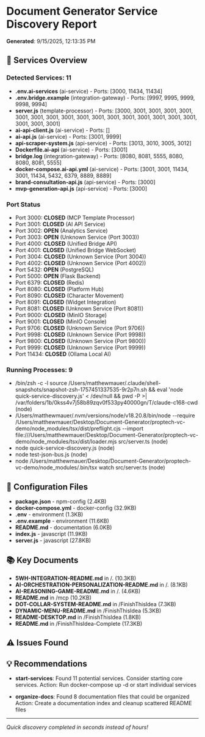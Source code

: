
# Document Generator Service Discovery Report

**Generated**: 9/15/2025, 12:13:35 PM

## 🚀 Services Overview

### Detected Services: 11
- **.env.ai-services** (ai-service) - Ports: [3000, 11434, 11434]
- **.env.bridge.example** (integration-gateway) - Ports: [9997, 9995, 9999, 9998, 9994]
- **server.js** (template-processor) - Ports: [3000, 3001, 3001, 3001, 3001, 3001, 3001, 3001, 3001, 3001, 3001, 3001, 3001, 3001, 3001, 3001, 3001, 3001, 3001, 3001]
- **ai-api-client.js** (ai-service) - Ports: []
- **ai-api.js** (ai-service) - Ports: [3001, 9999]
- **api-scraper-system.js** (api-service) - Ports: [3013, 3010, 3005, 3012]
- **Dockerfile.ai-api** (ai-service) - Ports: [3001]
- **bridge.log** (integration-gateway) - Ports: [8080, 8081, 5555, 8080, 8080, 8081, 5555]
- **docker-compose.ai-api.yml** (ai-service) - Ports: [3001, 3001, 11434, 3001, 11434, 5432, 6379, 8889, 8889]
- **brand-consultation-api.js** (api-service) - Ports: [3000]
- **mvp-generation-api.js** (api-service) - Ports: [3000]

### Port Status
- Port 3000: **CLOSED** (MCP Template Processor)
- Port 3001: **CLOSED** (AI API Service)
- Port 3002: **OPEN** (Analytics Service)
- Port 3003: **OPEN** (Unknown Service (Port 3003))
- Port 4000: **CLOSED** (Unified Bridge API)
- Port 4001: **CLOSED** (Unified Bridge WebSocket)
- Port 3004: **CLOSED** (Unknown Service (Port 3004))
- Port 4002: **CLOSED** (Unknown Service (Port 4002))
- Port 5432: **OPEN** (PostgreSQL)
- Port 5000: **OPEN** (Flask Backend)
- Port 6379: **CLOSED** (Redis)
- Port 8080: **CLOSED** (Platform Hub)
- Port 8090: **CLOSED** (Character Movement)
- Port 8091: **CLOSED** (Widget Integration)
- Port 8081: **CLOSED** (Unknown Service (Port 8081))
- Port 9000: **CLOSED** (MinIO Storage)
- Port 9001: **CLOSED** (MinIO Console)
- Port 9706: **CLOSED** (Unknown Service (Port 9706))
- Port 9998: **CLOSED** (Unknown Service (Port 9998))
- Port 9800: **CLOSED** (Unknown Service (Port 9800))
- Port 9999: **CLOSED** (Unknown Service (Port 9999))
- Port 11434: **CLOSED** (Ollama Local AI)

### Running Processes: 9
- /bin/zsh -c -l source /Users/matthewmauer/.claude/shell-snapshots/snapshot-zsh-1757451337535-9r2p7n.sh && eval 'node quick-service-discovery.js' \< /dev/null && pwd -P >| /var/folders/1b/0kss4v7j58b89zqv0f533py40000gn/T/claude-c168-cwd (node)
- /Users/matthewmauer/.nvm/versions/node/v18.20.8/bin/node --require /Users/matthewmauer/Desktop/Document-Generator/proptech-vc-demo/node_modules/tsx/dist/preflight.cjs --import file:///Users/matthewmauer/Desktop/Document-Generator/proptech-vc-demo/node_modules/tsx/dist/loader.mjs src/server.ts (node)
- node quick-service-discovery.js (node)
- node test-json-bus.js (node)
- node /Users/matthewmauer/Desktop/Document-Generator/proptech-vc-demo/node_modules/.bin/tsx watch src/server.ts (node)

## 📁 Configuration Files

- **package.json** - npm-config (2.4KB)
- **docker-compose.yml** - docker-config (32.9KB)
- **.env** - environment (1.3KB)
- **.env.example** - environment (11.6KB)
- **README.md** - documentation (6.0KB)
- **index.js** - javascript (11.9KB)
- **server.js** - javascript (27.8KB)

## 📚 Key Documents

- **5WH-INTEGRATION-README.md** in /. (10.3KB)
- **AI-ORCHESTRATION-PERSONALIZATION-README.md** in /. (8.1KB)
- **AI-REASONING-GAME-README.md** in /. (4.6KB)
- **README.md** in /mcp (10.2KB)
- **DOT-COLLAR-SYSTEM-README.md** in /FinishThisIdea (7.3KB)
- **DYNAMIC-MENU-README.md** in /FinishThisIdea (5.3KB)
- **README-DESKTOP.md** in /FinishThisIdea (1.8KB)
- **README.md** in /FinishThisIdea-Complete (17.3KB)

## ⚠️ Issues Found



## 💡 Recommendations

- **start-services**: Found 11 potential services. Consider starting core services.
  Action: Run docker-compose up -d or start individual services

- **organize-docs**: Found 8 documentation files that could be organized
  Action: Create a documentation index and cleanup scattered README files

---
*Quick discovery completed in seconds instead of hours!*
